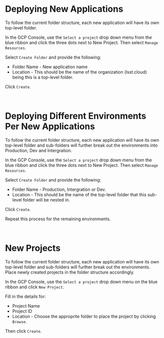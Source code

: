 <h1>Deploying New Applications</h1>

To follow the current folder structure, each new application will have its own top-level folder. 

In the GCP Console, use the `Select a project` drop down menu from the blue ribbon and click the three dots next to New Project. Then select `Manage Resources`.

Select `Create Folder` and provide the following:
* Folder Name - New application name
* Location - This should be the name of the organization (lsst.cloud) being this is a top-level folder. 

Click `Create`.

<br>

<h1>Deploying Different Environments Per New Applications</h1>

To follow the current folder structure, each new application will have its own top-level folder and sub-folders will further break out the environments into Production, Dev and Intergration. 

In the GCP Console, use the `Select a project` drop down menu from the blue ribbon and click the three dots next to New Project. Then select `Manage Resources`.

Select `Create Folder` and provide the following:
* Folder Name - Production, Intergration or Dev.
* Location - This should be the name of the top-level folder that this sub-level folder will be nested in. 

Click `Create`.

Repeat this process for the remaining environments. 

<br>

<h1>New Projects</h1>

To follow the current folder structure, each new application will have its own top-level folder and sub-folders will further break out the environments. Place newly created projects in the folder structure accordingly. 

In the GCP Console, use the `Select a project` drop down menu on the blue ribbon and click `New Project`.

Fill in the details for:
* Project Name
* Project ID
* Location - Choose the approprite folder to place the project by clicking `Browse`.

Then click `Create`. 


